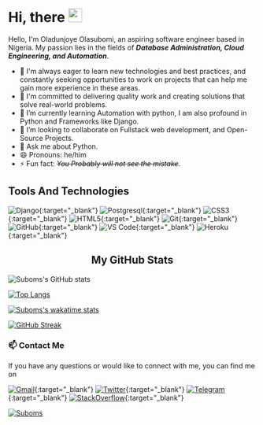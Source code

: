 # Hi, there <img src="https://user-images.githubusercontent.com/1303154/88677602-1635ba80-d120-11ea-84d8-d263ba5fc3c0.gif" width="28px" alt="waving-hello">

Hello, I'm Oladunjoye Olasubomi, an aspiring software engineer based in Nigeria. My passion lies in the fields of **_Database Administration, Cloud Engineering, and Automation_**. 
- 🌱 I'm always eager to learn new technologies and best practices, and constantly seeking opportunities to work on projects that can help me gain more experience in these areas. 
- 🌱 I'm committed to delivering quality work and creating solutions that solve real-world problems. 
- 🌱 I’m currently learning Automation with python, I am also profound in Python and Frameworks like Django.
- 👯 I’m looking to collaborate on Fullstack web development, and Open-Source Projects.
- 💬 Ask me about Python.
- 😄 Pronouns: he/him
- ⚡ Fun fact: ~~_You Probably will not see the mistake_~~.
## Tools And Technologies
![Django](https://img.shields.io/badge/Django-092E20?style=for-the-badge&logo=Django&logoColor=white){:target="_blank"}
![Postgresql](https://img.shields.io/badge/PostgreSQL-4169E1?style=for-the-badge&logo=PostgreSQL&{:target="_blank"}logoColor=white){:target="_blank"}
![CSS3](https://img.shields.io/badge/CSS3-1572B6?style=for-the-badge&logo=CSS3&logoColor=white){:target="_blank"}
![HTML5](https://img.shields.io/badge/HTML5-E34F26?style=for-the-badge&logo=HTML5&logoColor=white){:target="_blank"}
![Git](https://img.shields.io/badge/Git-F05032?style=for-the-badge&logo=git&logoColor=white){:target="_blank"}
![GitHub](https://img.shields.io/badge/GitHub-100000?style=for-the-badge&logo=GitHub&logoColor=white){:target="_blank"}
![VS Code](https://img.shields.io/badge/VS%20Code-007ACC?style=for-the-badge&logo=visual%20studio%20code&logoColor=white){:target="_blank"}
![Heroku](https://img.shields.io/badge/Heroku-430098?style=for-the-badge&logo=Heroku&logoColor=white){:target="_blank"}

<div align="center">
  <h2><strong>My GitHub Stats</strong></h2>
</div>

![Suboms's GitHub stats](https://github-readme-stats-wkc5.vercel.app/api?username=Suboms&count_private=true)

[![Top Langs](https://github-readme-stats-wkc5.vercel.app/api/top-langs/?username=Suboms&layout=donut)](https://github.com/Suboms/github-readme-stats)

[![Suboms's wakatime stats](https://github-readme-stats-wkc5.vercel.app/api/wakatime?username=Suboms&layout=compact)](https://github.com/Suboms/github-readme-stats)

[![GitHub Streak](https://streak-stats.demolab.com?user=Suboms&theme=dark&hide_border=true&type=png)](https://git.io/streak-stats)
### 📫 Contact Me
If you have any questions or would like to connect with me, you can find me on

[![Gmail](https://img.shields.io/badge/-Gmail%20-rgb(205%2C59%2C47))](mailto:olasubomi24200201@gmail.com){:target="_blank"}
[![Twitter](https://img.shields.io/badge/-Twitter-rgb(29%2C161%2C242))](https://twitter.com/dubsyoflagos){:target="_blank"}
[![Telegram](https://img.shields.io/badge/-Telegram-blue)](https://t.me/manwhofelltoearth){:target="_blank"}
[![StackOverflow](https://img.shields.io/badge/-StackOverflow-rgb(244%2C130%2C37))](https://stackoverflow.com/users/13397363/olasubomi){:target="_blank"}

[<img src="https://komarev.com/ghpvc/?username=Suboms&label=Profile%20views&color=0e75b6&style=flat" alt="Suboms" />](https://github.com/Suboms/Suboms)
